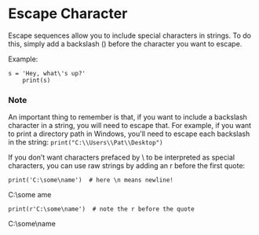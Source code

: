 # Escape Character
Escape sequences allow you to include special characters in strings. To do this, simply add a backslash (\) before the character you want to escape.

Example: 
```
s = 'Hey, what\'s up?'
    print(s)
```

### Note

An important thing to remember is that, if you want to include a backslash character in a string, you will need to escape that. For example, if you want to print a directory path in Windows, you'll need to escape each backslash in the string:  ```print("C:\\Users\\Pat\\Desktop")```

If you don’t want characters prefaced by \ to be interpreted as special characters, you can use raw strings by adding an r before the first quote:
```
print('C:\some\name')  # here \n means newline!
```
C:\some
ame
```
print(r'C:\some\name')  # note the r before the quote
```
C:\some\name
